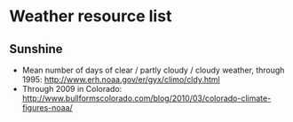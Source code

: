 # Weather resource list

## Sunshine
* Mean number of days of clear / partly cloudy / cloudy weather, through 1995: http://www.erh.noaa.gov/er/gyx/climo/cldy.html
* Through 2009 in Colorado: http://www.bullformscolorado.com/blog/2010/03/colorado-climate-figures-noaa/

